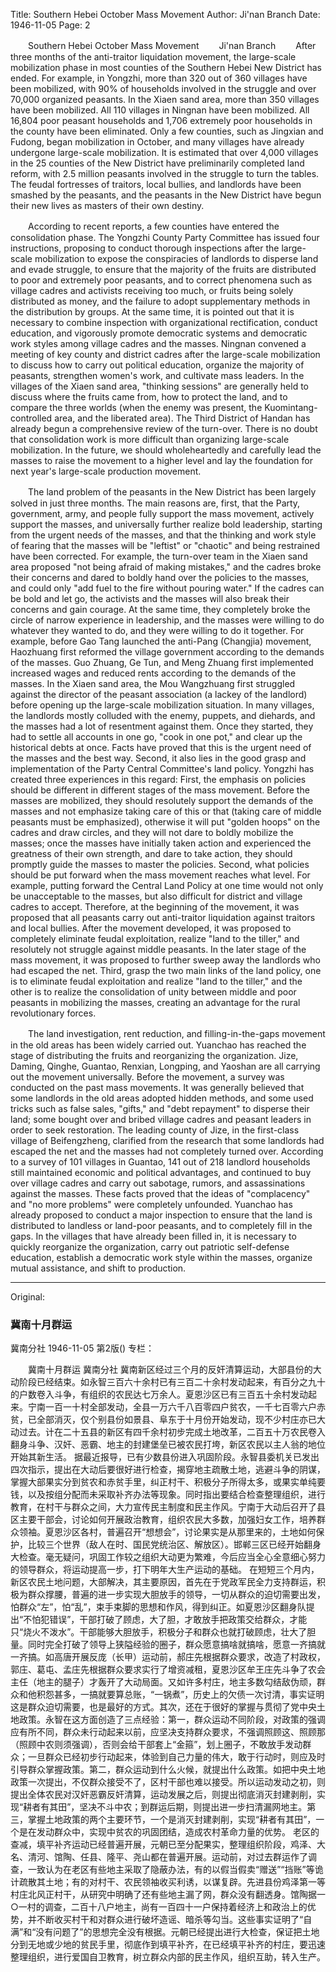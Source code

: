 Title: Southern Hebei October Mass Movement
Author: Ji'nan Branch
Date: 1946-11-05
Page: 2

　　Southern Hebei October Mass Movement
　　Ji'nan Branch
　　After three months of the anti-traitor liquidation movement, the large-scale mobilization phase in most counties of the Southern Hebei New District has ended. For example, in Yongzhi, more than 320 out of 360 villages have been mobilized, with 90% of households involved in the struggle and over 70,000 organized peasants. In the Xiaen sand area, more than 350 villages have been mobilized. All 110 villages in Ningnan have been mobilized. All 16,804 poor peasant households and 1,706 extremely poor households in the county have been eliminated. Only a few counties, such as Jingxian and Fudong, began mobilization in October, and many villages have already undergone large-scale mobilization. It is estimated that over 4,000 villages in the 25 counties of the New District have preliminarily completed land reform, with 2.5 million peasants involved in the struggle to turn the tables. The feudal fortresses of traitors, local bullies, and landlords have been smashed by the peasants, and the peasants in the New District have begun their new lives as masters of their own destiny.

　　According to recent reports, a few counties have entered the consolidation phase. The Yongzhi County Party Committee has issued four instructions, proposing to conduct thorough inspections after the large-scale mobilization to expose the conspiracies of landlords to disperse land and evade struggle, to ensure that the majority of the fruits are distributed to poor and extremely poor peasants, and to correct phenomena such as village cadres and activists receiving too much, or fruits being solely distributed as money, and the failure to adopt supplementary methods in the distribution by groups. At the same time, it is pointed out that it is necessary to combine inspection with organizational rectification, conduct education, and vigorously promote democratic systems and democratic work styles among village cadres and the masses. Ningnan convened a meeting of key county and district cadres after the large-scale mobilization to discuss how to carry out political education, organize the majority of peasants, strengthen women's work, and cultivate mass leaders. In the villages of the Xiaen sand area, "thinking sessions" are generally held to discuss where the fruits came from, how to protect the land, and to compare the three worlds (when the enemy was present, the Kuomintang-controlled area, and the liberated area). The Third District of Handan has already begun a comprehensive review of the turn-over. There is no doubt that consolidation work is more difficult than organizing large-scale mobilization. In the future, we should wholeheartedly and carefully lead the masses to raise the movement to a higher level and lay the foundation for next year's large-scale production movement.

　　The land problem of the peasants in the New District has been largely solved in just three months. The main reasons are, first, that the Party, government, army, and people fully support the mass movement, actively support the masses, and universally further realize bold leadership, starting from the urgent needs of the masses, and that the thinking and work style of fearing that the masses will be "leftist" or "chaotic" and being restrained have been corrected. For example, the turn-over team in the Xiaen sand area proposed "not being afraid of making mistakes," and the cadres broke their concerns and dared to boldly hand over the policies to the masses, and could only "add fuel to the fire without pouring water." If the cadres can be bold and let go, the activists and the masses will also break their concerns and gain courage. At the same time, they completely broke the circle of narrow experience in leadership, and the masses were willing to do whatever they wanted to do, and they were willing to do it together. For example, before Gao Tang launched the anti-Pang (Changjia) movement, Haozhuang first reformed the village government according to the demands of the masses. Guo Zhuang, Ge Tun, and Meng Zhuang first implemented increased wages and reduced rents according to the demands of the masses. In the Xiaen sand area, the Mou Wangzhuang first struggled against the director of the peasant association (a lackey of the landlord) before opening up the large-scale mobilization situation. In many villages, the landlords mostly colluded with the enemy, puppets, and diehards, and the masses had a lot of resentment against them. Once they started, they had to settle all accounts in one go, "cook in one pot," and clear up the historical debts at once. Facts have proved that this is the urgent need of the masses and the best way. Second, it also lies in the good grasp and implementation of the Party Central Committee's land policy. Yongzhi has created three experiences in this regard: First, the emphasis on policies should be different in different stages of the mass movement. Before the masses are mobilized, they should resolutely support the demands of the masses and not emphasize taking care of this or that (taking care of middle peasants must be emphasized), otherwise it will put "golden hoops" on the cadres and draw circles, and they will not dare to boldly mobilize the masses; once the masses have initially taken action and experienced the greatness of their own strength, and dare to take action, they should promptly guide the masses to master the policies. Second, what policies should be put forward when the mass movement reaches what level. For example, putting forward the Central Land Policy at one time would not only be unacceptable to the masses, but also difficult for district and village cadres to accept. Therefore, at the beginning of the movement, it was proposed that all peasants carry out anti-traitor liquidation against traitors and local bullies. After the movement developed, it was proposed to completely eliminate feudal exploitation, realize "land to the tiller," and resolutely not struggle against middle peasants. In the later stage of the mass movement, it was proposed to further sweep away the landlords who had escaped the net. Third, grasp the two main links of the land policy, one is to eliminate feudal exploitation and realize "land to the tiller," and the other is to realize the consolidation of unity between middle and poor peasants in mobilizing the masses, creating an advantage for the rural revolutionary forces.

　　The land investigation, rent reduction, and filling-in-the-gaps movement in the old areas has been widely carried out. Yuanchao has reached the stage of distributing the fruits and reorganizing the organization. Jize, Daming, Qinghe, Guantao, Renxian, Longping, and Yaoshan are all carrying out the movement universally. Before the movement, a survey was conducted on the past mass movements. It was generally believed that some landlords in the old areas adopted hidden methods, and some used tricks such as false sales, "gifts," and "debt repayment" to disperse their land; some bought over and bribed village cadres and peasant leaders in order to seek restoration. The leading county of Jize, in the first-class village of Beifengzheng, clarified from the research that some landlords had escaped the net and the masses had not completely turned over. According to a survey of 101 villages in Guantao, 141 out of 218 landlord households still maintained economic and political advantages, and continued to buy over village cadres and carry out sabotage, rumors, and assassinations against the masses. These facts proved that the ideas of "complacency" and "no more problems" were completely unfounded. Yuanchao has already proposed to conduct a major inspection to ensure that the land is distributed to landless or land-poor peasants, and to completely fill in the gaps. In the villages that have already been filled in, it is necessary to quickly reorganize the organization, carry out patriotic self-defense education, establish a democratic work style within the masses, organize mutual assistance, and shift to production.



<hr /> 

Original: 


### 冀南十月群运
冀南分社
1946-11-05
第2版()
专栏：

　　冀南十月群运
    冀南分社
    冀南新区经过三个月的反奸清算运动，大部县份的大动阶段已经结束。如永智三百六十余村已有三百二十余村发动起来，有百分之九十的户数卷入斗争，有组织的农民达七万余人。夏恩沙区已有三百五十余村发动起来。宁南一百一十村全部发动，全县一万六千八百零四户贫农，一千七百零六户赤贫，已全部消灭，仅个别县份如景县、阜东于十月份开始发动，现不少村庄亦已大动过去。计在二十五县的新区有四千余村初步完成土地改革，二百五十万农民卷入翻身斗争、汉奸、恶霸、地主的封建堡垒已被农民打垮，新区农民以主人翁的地位开始其新生活。
    据最近报导，已有少数县份进入巩固阶段。永智县委机关已发出四次指示，提出在大动后要很好进行检查，揭穿地主疏散土地，逃避斗争的阴谋，掌握大部果实分到贫农和赤贫手里，纠正村干、积极分子所得太多，或果实单纯要钱，以及按组分配而未采取补齐办法等现象。同时指出要结合检查整理组织，进行教育，在村干与群众之间，大力宣传民主制度和民主作风。宁南于大动后召开了县区主要干部会，讨论如何开展政治教育，组织农民大多数，加强妇女工作，培养群众领袖。夏恩沙区各村，普遍召开“想想会”，讨论果实是从那里来的，土地如何保护，比较三个世界（敌人在时、国民党统治区、解放区）。邯郸三区已经开始翻身大检查。毫无疑问，巩固工作较之组织大动更为繁难，今后应当全心全意细心努力的领导群众，将运动提高一步，打下明年大生产运动的基础。
    在短短三个月内，新区农民土地问题，大部解决，其主要原因，首先在于党政军民全力支持群运，积极为群众撑腰，普遍的进一步实现大胆放手的领导，一切从群众的迫切需要出发，怕群众“左”，怕“乱”，束手束脚的思想和作风，得到纠正。如夏恩沙区翻身队提出“不怕犯错误”，干部打破了顾虑，大了胆，才敢放手把政策交给群众，才能只“烧火不泼水”。干部能够大胆放手，积极分子和群众也就打破顾虑，壮大了胆量。同时完全打破了领导上狭隘经验的圈子，群众愿意搞啥就搞啥，愿意一齐搞就一齐搞。如高唐开展反庞（长甲）运动前，郝庄先根据群众要求，改造了村政权，郭庄、葛屯、孟庄先根据群众要求实行了增资减租，夏恩沙区牟王庄先斗争了农会主任（地主的腿子）才轰开了大动局面。又如许多村庄，地主多数勾结敌伪顽，群众和他积怨甚多，一搞就要算总账，“一锅煮”，历史上的欠债一次讨清，事实证明这是群众迫切需要，也是最好的方式。其次，还在于很好的掌握与贯彻了党中央土地政策。永智在这方面创造了三点经验：第一，群众运动不同阶段，对政策的强调应有所不同，群众未行动起来以前，应坚决支持群众要求，不强调照顾这、照顾那（照顾中农则须强调），否则会给干部套上“金箍”，划上圈子，不敢放手发动群众；一旦群众已经初步行动起来，体验到自己力量的伟大，敢于行动时，则应及时引导群众掌握政策。第二，群众运动到什么火候，就提出什么政策。如把中央土地政策一次提出，不仅群众接受不了，区村干部也难以接受。所以运动发动之初，则提出全体农民对汉奸恶霸反奸清算，运动发展之后，则提出彻底消灭封建剥削，实现“耕者有其田”，坚决不斗中农；到群运后期，则提出进一步扫清漏网地主。第三，掌握土地政策的两个主要环节，一个是消灭封建剥削，实现“耕者有其田”，一个是在发动群众中，实现中贫农的巩固团结，造成农村革命力量的优势。
    老区的查减，填平补齐运动已经普遍开展，元朝已至分配果实，整理组织阶段，鸡泽、大名、清河、馆陶、任县、隆平、尧山都在普遍开展。运动前，对过去群运作了调查，一致认为在老区有些地主采取了隐蔽办法，有的以假当假卖“赠送”“挡账”等诡计疏散其土地；有的对村干、农民领袖收买利诱，以谋复辟。先进县份鸡泽第一等村庄北风正村干，从研究中明确了还有些地主漏了网，群众没有翻透身。馆陶据一○一村的调查，二百十八户地主，尚有一百四十一户保持着经济上和政治上的优势，并不断收买村干和对群众进行破坏造谣、暗杀等勾当。这些事实证明了“自满”和“没有问题了”的思想完全没有根据。元朝已经提出进行大检查，保证把土地分到无地或少地的贫民手里，彻底作到填平补齐，在已经填平补齐的村庄，要迅速整理组织，进行爱国自卫教育，树立群众内部的民主作风，组织互助，转入生产。
